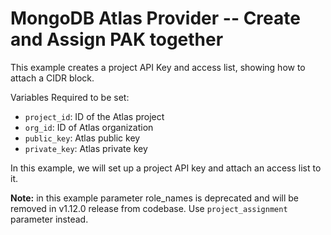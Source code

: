 # MongoDB Atlas Provider -- Create and Assign PAK together
This example creates a project API Key and access list, showing how to attach a CIDR block.

Variables Required to be set:
- `project_id`: ID of the Atlas project
- `org_id`: ID of Atlas organization
- `public_key`: Atlas public key
- `private_key`: Atlas  private key

In this example, we will set up a project API key and attach an access list to it.


**Note:** in this example parameter role_names is deprecated and will be removed in v1.12.0 release from codebase. Use `project_assignment`  parameter instead. 